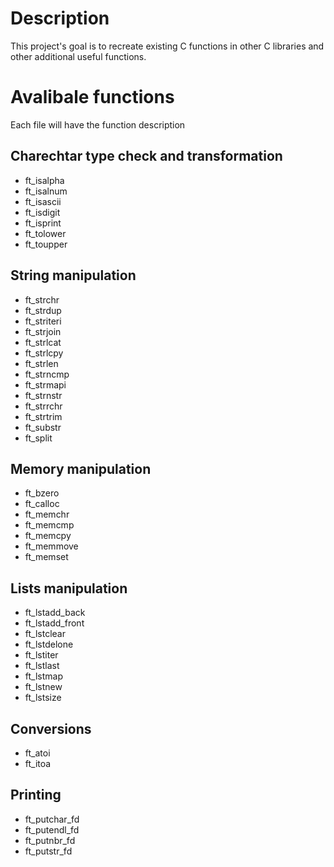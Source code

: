 # Description
This project's goal is to recreate existing C functions in other C libraries and other additional useful functions.
# Avalibale functions
Each file will have the function description
## Charechtar type check and transformation
- ft_isalpha
- ft_isalnum
- ft_isascii
- ft_isdigit
- ft_isprint
- ft_tolower
- ft_toupper
## String manipulation
- ft_strchr
- ft_strdup
- ft_striteri
- ft_strjoin
- ft_strlcat
- ft_strlcpy
- ft_strlen
- ft_strncmp
- ft_strmapi
- ft_strnstr
- ft_strrchr
- ft_strtrim
- ft_substr
- ft_split
## Memory manipulation
- ft_bzero
- ft_calloc
- ft_memchr
- ft_memcmp
- ft_memcpy
- ft_memmove
- ft_memset
## Lists manipulation
- ft_lstadd_back
- ft_lstadd_front
- ft_lstclear
- ft_lstdelone
- ft_lstiter
- ft_lstlast
- ft_lstmap
- ft_lstnew
- ft_lstsize
## Conversions
- ft_atoi
- ft_itoa
## Printing
- ft_putchar_fd
- ft_putendl_fd
- ft_putnbr_fd
- ft_putstr_fd
